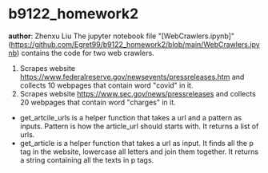# b9122_homework2
**author**: Zhenxu Liu
The jupyter notebook file "[WebCrawlers.ipynb]"(https://github.com/Egret99/b9122_homework2/blob/main/WebCrawlers.ipynb) contains the code for two web crawlers.
1. Scrapes website https://www.federalreserve.gov/newsevents/pressreleases.htm and collects 10 webpages that contain word "covid" in it.
2. Scrapes website https://www.sec.gov/news/pressreleases and collects 20 webpages that contain word "charges" in it.

- get_artcile_urls is a helper function that takes a url and a pattern as inputs. Pattern is how the article_url should starts with. It returns a list of urls.
- get_article is a helper function that takes a url as input. It finds all the p tag in the website, lowercase all letters and join them together. It returns a string containing all the texts in p tags.
